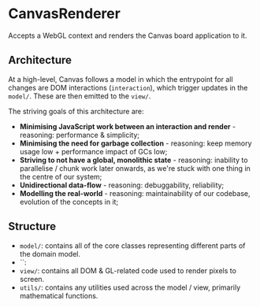 # CanvasRenderer

Accepts a WebGL context and renders the Canvas board application to it.

## Architecture

At a high-level, Canvas follows a model in which the entrypoint for all changes are DOM interactions (`interaction`), which trigger updates in the `model/`. These are then emitted to the `view/`.

The striving goals of this architecture are:

* **Minimising JavaScript work between an interaction and render** - reasoning: performance & simplicity;
* **Minimising the need for garbage collection** - reasoning: keep memory usage low + performance impact of GCs low;
* **Striving to not have a global, monolithic state** - reasoning: inability to parallelise / chunk work later onwards, as we're stuck with one thing in the centre of our system;
* **Unidirectional data-flow** - reasoning: debuggability, reliability;
* **Modelling the real-world** - reasoning: maintainability of our codebase, evolution of the concepts in it;

## Structure

- `model/`: contains all of the core classes representing different parts of the domain model.
- ``:
- `view/`: contains all DOM & GL-related code used to render pixels to screen.
- `utils/`: contains any utilities used across the model / view, primarily mathematical functions.
